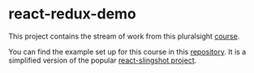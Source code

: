 # react-redux-demo

This project contains the stream of work from this pluralsight [course](https://app.pluralsight.com/library/courses/react-redux-react-router-es6/table-of-contents).

You can find the example set up for this course in this [repository](https://github.com/coryhouse/pluralsight-redux-starter).  It is a simplified version of the popular [react-slingshot project](https://github.com/coryhouse/react-slingshot).



